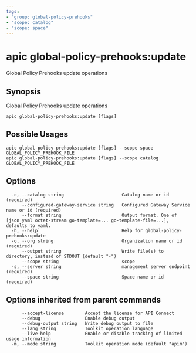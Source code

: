```yaml
---
tags:
- "group: global-policy-prehooks"
- "scope: catalog"
- "scope: space"
---
```

# apic global-policy-prehooks:update

Global Policy Prehooks update operations

## Synopsis

Global Policy Prehooks update operations

```
apic global-policy-prehooks:update [flags]
```

## Possible Usages

```
apic global-policy-prehooks:update [flags] --scope space GLOBAL_POLICY_PREHOOK_FILE
apic global-policy-prehooks:update [flags] --scope catalog GLOBAL_POLICY_PREHOOK_FILE
```

## Options

```
  -c, --catalog string                      Catalog name or id (required)
      --configured-gateway-service string   Configured Gateway Service name or id (required)
      --format string                       Output format. One of [json yaml octet-stream go-template=... go-template-file=...], defaults to yaml.
  -h, --help                                Help for global-policy-prehooks:update
  -o, --org string                          Organization name or id (required)
      --output string                       Write file(s) to directory, instead of STDOUT (default "-")
      --scope string                        scope
  -s, --server string                       management server endpoint (required)
      --space string                        Space name or id (required)
```

## Options inherited from parent commands

```
      --accept-license        Accept the license for API Connect
      --debug                 Enable debug output
      --debug-output string   Write debug output to file
      --lang string           Toolkit operation language
      --live-help             Enable or disable tracking of limited usage information
  -m, --mode string           Toolkit operation mode (default "apim")
```
